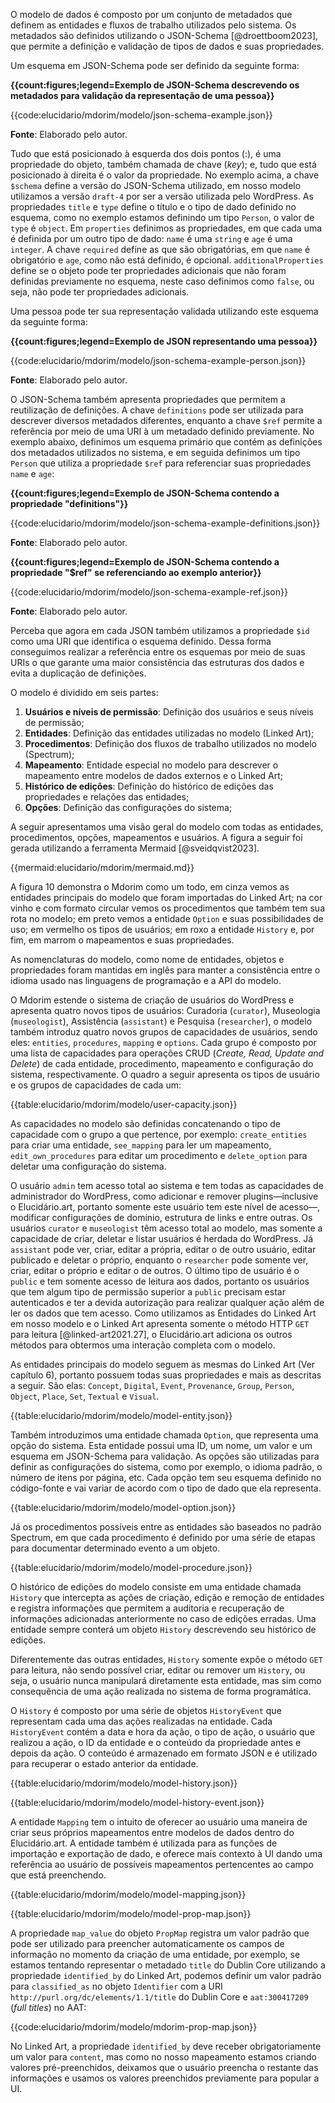 O modelo de dados é composto por um conjunto de metadados que definem as entidades e fluxos de trabalho utilizados pelo sistema. Os metadados são definidos utilizando o JSON-Schema [@droettboom2023], que permite a definição e validação de tipos de dados e suas propriedades.

Um esquema em JSON-Schema pode ser definido da seguinte forma:

**{{count:figures;legend=Exemplo de JSON-Schema descrevendo os metadados para validação da representação de uma pessoa}}**

{{code:elucidario/mdorim/modelo/json-schema-example.json}}

**Fonte**: Elaborado pelo autor.

Tudo que está posicionado à esquerda dos dois pontos (:), é uma propriedade do objeto, também chamada de chave (_key_); e, tudo que está posicionado à direita é o valor da propriedade. No exemplo acima, a chave `$schema` define a versão do JSON-Schema utilizado, em nosso modelo utilizamos a versão `draft-4` por ser a versão utilizada pelo WordPress. As propriedades `title` e `type` define o título e o tipo de dado definido no esquema, como no exemplo estamos definindo um tipo `Person`, o valor de `type` é `object`. Em `properties` definimos as propriedades, em que cada uma é definida por um outro tipo de dado: `name` é uma `string` e `age` é uma `integer`. A chave `required` define as que são obrigatórias, em que `name` é obrigatório e `age`, como não está definido, é opcional. `additionalProperties` define se o objeto pode ter propriedades adicionais que não foram definidas previamente no esquema, neste caso definimos como `false`, ou seja, não pode ter propriedades adicionais.

Uma pessoa pode ter sua representação validada utilizando este esquema da seguinte forma:

**{{count:figures;legend=Exemplo de JSON representando uma pessoa}}**

{{code:elucidario/mdorim/modelo/json-schema-example-person.json}}

**Fonte**: Elaborado pelo autor.

O JSON-Schema também apresenta propriedades que permitem a reutilização de definições. A chave `definitions` pode ser utilizada para descrever diversos metadados diferentes, enquanto a chave `$ref` permite a referência por meio de uma URI à um metadado definido previamente. No exemplo abaixo, definimos um esquema primário que contém as definições dos metadados utilizados no sistema, e em seguida definimos um tipo `Person` que utiliza a propriedade `$ref` para referenciar suas propriedades `name` e `age`:

**{{count:figures;legend=Exemplo de JSON-Schema contendo a propriedade "definitions"}}**

{{code:elucidario/mdorim/modelo/json-schema-example-definitions.json}}

**Fonte**: Elaborado pelo autor.

**{{count:figures;legend=Exemplo de JSON-Schema contendo a propriedade "$ref" se referenciando ao exemplo anterior}}**

{{code:elucidario/mdorim/modelo/json-schema-example-ref.json}}

**Fonte**: Elaborado pelo autor.

Perceba que agora em cada JSON também utilizamos a propriedade `$id` como uma URI que identifica o esquema definido. Dessa forma conseguimos realizar a referência entre os esquemas por meio de suas URIs o que garante uma maior consistência das estruturas dos dados e evita a duplicação de definições.

O modelo é dividido em seis partes:

1. **Usuários e níveis de permissão**: Definição dos usuários e seus níveis de permissão;
2. **Entidades**: Definição das entidades utilizadas no modelo (Linked Art);
3. **Procedimentos**: Definição dos fluxos de trabalho utilizados no modelo (Spectrum);
4. **Mapeamento**:  Entidade especial no modelo para descrever o mapeamento entre modelos de dados externos e o Linked Art;
5. **Histórico de edições**: Definição do histórico de edições das propriedades e relações das entidades;
6. **Opções**: Definição das configurações do sistema;

A seguir apresentamos uma visão geral do modelo com todas as entidades, procedimentos, opções, mapeamentos e usuários. A figura a seguir foi gerada utilizando a ferramenta Mermaid [@sveidqvist2023].

{{mermaid:elucidario/mdorim/mermaid.md}}

A figura 10 demonstra o Mdorim como um todo, em cinza vemos as entidades principais do modelo que foram importadas do Linked Art; na cor vinho e com formato circular vemos os procedimentos que também tem sua rota no modelo; em preto vemos a entidade `Option` e suas possibilidades de uso; em vermelho os tipos de usuários; em roxo a entidade `History` e, por fim, em marrom o mapeamentos e suas propriedades.

As nomenclaturas do modelo, como nome de entidades, objetos e propriedades foram mantidas em inglês para manter a consistência entre o idioma usado nas linguagens de programação e a API do modelo.

O Mdorim estende o sistema de criação de usuários do WordPress e apresenta quatro novos tipos de usuários: Curadoria (`curator`), Museologia (`museologist`), Assistência (`assistant`) e Pesquisa (`researcher`), o modelo também introduz quatro novos grupos de capacidades de usuários, sendo eles: `entities`, `procedures`, `mapping` e `options`. Cada grupo é composto por uma lista de capacidades para operações CRUD (_Create, Read, Update and Delete_) de cada entidade, procedimento, mapeamento e configuração do sistema, respectivamente. O quadro a seguir apresenta os tipos de usuário e os grupos de capacidades de cada um:

{{table:elucidario/mdorim/modelo/user-capacity.json}}

As capacidades no modelo são definidas concatenando o tipo de capacidade com o grupo a que pertence, por exemplo: `create_entities` para criar uma entidade, `see_mapping` para ler um mapeamento, `edit_own_procedures` para editar um procedimento e `delete_option` para deletar uma configuração do sistema.

O usuário `admin` tem acesso total ao sistema e tem todas as capacidades de administrador do WordPress, como adicionar e remover plugins—inclusive o Elucidário.art, portanto somente este usuário tem este nível de acesso—, modificar configurações de domínio, estrutura de links e entre outras. Os usuários `curator` e `museologist` têm acesso total ao modelo, mas somente a capacidade de criar, deletar e listar usuários é herdada do WordPress. Já `assistant` pode ver, criar, editar a própria, editar o de outro usuário, editar publicado e deletar o próprio, enquanto o `researcher` pode somente ver, criar, editar o próprio e editar o de outros. O último tipo de usuário é o `public` e tem somente acesso de leitura aos dados, portanto os usuários que tem algum tipo de permissão superior a `public` precisam estar autenticados e ter a devida autorização para realizar qualquer ação além de ler os dados que tem acesso. Como utilizamos as Entidades do Linked Art em nosso modelo e o Linked Art apresenta somente o método HTTP `GET` para leitura [@linked-art2021.27], o Elucidário.art adiciona os outros métodos para obtermos uma interação completa com o modelo.

As entidades principais do modelo seguem as mesmas do Linked Art (Ver capítulo 6), portanto possuem todas suas propriedades e mais as descritas a seguir. São elas: `Concept`, `Digital`, `Event`, `Provenance`, `Group`, `Person`, `Object`, `Place`, `Set`, `Textual` e `Visual`.

{{table:elucidario/mdorim/modelo/model-entity.json}}

Também introduzimos uma entidade chamada `Option`, que representa uma opção do sistema. Esta entidade possui uma ID, um nome, um valor e um esquema em JSON-Schema para validação. As opções são utilizadas para definir as configurações do sistema, como por exemplo, o idioma padrão, o número de itens por página, etc. Cada opção tem seu esquema definido no código-fonte e vai variar de acordo com o tipo de dado que ela representa.

{{table:elucidario/mdorim/modelo/model-option.json}}

Já os procedimentos possíveis entre as entidades são baseados no padrão Spectrum, em que cada procedimento é definido por uma série de etapas para documentar determinado evento a um objeto.

{{table:elucidario/mdorim/modelo/model-procedure.json}}

O histórico de edições do modelo consiste em uma entidade chamada `History` que intercepta as ações de criação, edição e remoção de entidades e registra informações que permitem a auditoria e recuperação de informações adicionadas anteriormente no caso de edições erradas. Uma entidade sempre conterá um objeto `History` descrevendo seu histórico de edições.

Diferentemente das outras entidades, `History` somente expõe o método `GET` para leitura, não sendo possível criar, editar ou remover um `History`, ou seja, o usuário nunca manipulará diretamente esta entidade, mas sim como consequência de uma ação realizada no sistema de forma programática.

O `History` é composto por uma série de objetos `HistoryEvent` que representam cada uma das ações realizadas na entidade. Cada `HistoryEvent` contém a data e hora da ação, o tipo de ação, o usuário que realizou a ação, o ID da entidade e o conteúdo da propriedade antes e depois da ação. O conteúdo é armazenado em formato JSON e é utilizado para recuperar o estado anterior da entidade.

{{table:elucidario/mdorim/modelo/model-history.json}}

{{table:elucidario/mdorim/modelo/model-history-event.json}}

A entidade `Mapping` tem o intuito de oferecer ao usuário uma maneira de criar seus próprios mapeamentos entre modelos de dados dentro do Elucidário.art. A entidade também é utilizada para as funções de importação e exportação de dado, e oferece mais contexto à UI dando uma referência ao usuário de possíveis mapeamentos pertencentes ao campo que está preenchendo.

{{table:elucidario/mdorim/modelo/model-mapping.json}}

{{table:elucidario/mdorim/modelo/model-prop-map.json}}

A propriedade `map_value` do objeto `PropMap` registra um valor padrão que pode ser utilizado para preencher automaticamente os campos de informação no momento da criação de uma entidade, por exemplo, se estamos tentando representar o metadado `title` do Dublin Core utilizando a propriedade `identified_by` do Linked Art, podemos definir um valor padrão para `classified_as` no objeto `Identifier` com a URI `http://purl.org/dc/elements/1.1/title` do Dublin Core e `aat:300417209` (_full titles_) no AAT:

{{code:elucidario/mdorim/modelo/mdorim-prop-map.json}}

No Linked Art, a propriedade `identified_by` deve receber obrigatoriamente um valor para `content`, mas como no nosso mapeamento estamos criando valores pré-preenchidos, deixamos que o usuário preencha o restante das informações e usamos os valores preenchidos previamente para popular a UI.
